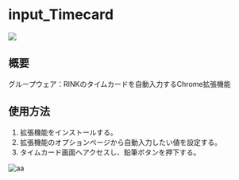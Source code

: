 # input_Timecard

![](https://i.imgur.com/WsvX1mN.png)

## 概要
グループウェア：RINKのタイムカードを自動入力するChrome拡張機能

## 使用方法
1. 拡張機能をインストールする。
2. 拡張機能のオプションページから自動入力したい値を設定する。
3. タイムカード画面へアクセスし、鉛筆ボタンを押下する。

![aa](https://i.imgur.com/9mSm1Jy.png)
